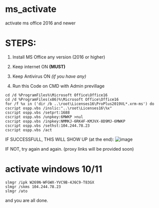 # ms_activate
activate ms office 2016 and newer

# STEPS:
1. Install MS Office any version (2016 or higher)
2. Keep internet ON **(MUST)**
3. Keep Antivirus ON *(if you have any)*


4. Run this Code on CMD with Admin previllage

```
cd /d %ProgramFiles%\Microsoft Office\Office16
cd /d %ProgramFiles(x86)%\Microsoft Office\Office16
for /f %x in ('dir /b ..\root\Licenses16\ProPlus2019VL*.xrm-ms') do cscript ospp.vbs /inslic:"..\root\Licenses16\%x"
cscript ospp.vbs /setprt:1688
cscript ospp.vbs /unpkey:6MWKP >nul
cscript ospp.vbs /inpkey:NMMKJ-6RK4F-KMJVX-8D9MJ-6MWKP
cscript ospp.vbs /sethst:104.244.78.23
cscript ospp.vbs /act

```

IF SUCCESSFULL, THIS WILL SHOW UP (at the end):
![image](https://user-images.githubusercontent.com/34002411/162635362-18de5ea9-15d1-4b4d-acf5-420b61bf4076.png)


IF NOT, try again and again. (proxy links will be provided soon)


# activate windows 10/11
```
slmgr /ipk W269N-WFGWX-YVC9B-4J6C9-T83GX
slmgr /skms 104.244.78.23
slmgr /ato

```
and you are all done.




